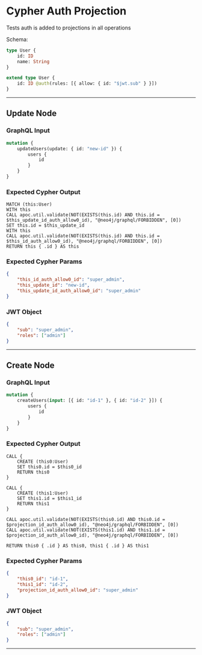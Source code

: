 # Cypher Auth Projection

Tests auth is added to projections in all operations

Schema:

```graphql
type User {
    id: ID
    name: String
}

extend type User {
    id: ID @auth(rules: [{ allow: { id: "$jwt.sub" } }])
}
```

---

## Update Node

### GraphQL Input

```graphql
mutation {
    updateUsers(update: { id: "new-id" }) {
        users {
            id
        }
    }
}
```

### Expected Cypher Output

```cypher
MATCH (this:User)
WITH this
CALL apoc.util.validate(NOT(EXISTS(this.id) AND this.id = $this_update_id_auth_allow0_id), "@neo4j/graphql/FORBIDDEN", [0])
SET this.id = $this_update_id
WITH this
CALL apoc.util.validate(NOT(EXISTS(this.id) AND this.id = $this_id_auth_allow0_id), "@neo4j/graphql/FORBIDDEN", [0])
RETURN this { .id } AS this
```

### Expected Cypher Params

```json
{
    "this_id_auth_allow0_id": "super_admin",
    "this_update_id": "new-id",
    "this_update_id_auth_allow0_id": "super_admin"
}
```

### JWT Object

```json
{
    "sub": "super_admin",
    "roles": ["admin"]
}
```

---

## Create Node

### GraphQL Input

```graphql
mutation {
    createUsers(input: [{ id: "id-1" }, { id: "id-2" }]) {
        users {
            id
        }
    }
}
```

### Expected Cypher Output

```cypher
CALL {
    CREATE (this0:User)
    SET this0.id = $this0_id
    RETURN this0
}

CALL {
    CREATE (this1:User)
    SET this1.id = $this1_id
    RETURN this1
}

CALL apoc.util.validate(NOT(EXISTS(this0.id) AND this0.id = $projection_id_auth_allow0_id), "@neo4j/graphql/FORBIDDEN", [0])
CALL apoc.util.validate(NOT(EXISTS(this1.id) AND this1.id = $projection_id_auth_allow0_id), "@neo4j/graphql/FORBIDDEN", [0])

RETURN this0 { .id } AS this0, this1 { .id } AS this1
```

### Expected Cypher Params

```json
{
    "this0_id": "id-1",
    "this1_id": "id-2",
    "projection_id_auth_allow0_id": "super_admin"
}
```

### JWT Object

```json
{
    "sub": "super_admin",
    "roles": ["admin"]
}
```

---

